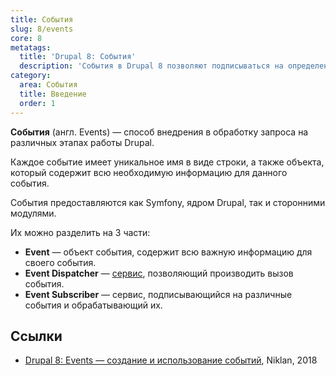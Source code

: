 ```yaml
---
title: События
slug: 8/events
core: 8
metatags:
  title: 'Drupal 8: События'
  description: 'События в Drupal 8 позволяют подписываться на определенные этапы работы системы.'
category:
  area: События
  title: Введение
  order: 1
---
```


**События** (англ. Events) — способ внедрения в обработку запроса на различных этапах работы Drupal.

Каждое событие имеет уникальное имя в виде строки, а также объекта, который содержит всю необходимую информацию для данного события.

События предоставляются как Symfony, ядром Drupal, так и сторонними модулями.

Их можно разделить на 3 части:

- **Event** — объект события, содержит всю важную информацию для своего события.
- **Event Dispatcher** — [сервис](../services/index.md), позволяющий производить вызов события.
- **Event Subscriber** — сервис, подписывающийся на различные события и обрабатывающий их.

## Ссылки

- [Drupal 8: Events — создание и использование событий](https://niklan.net/blog/170), Niklan, 2018